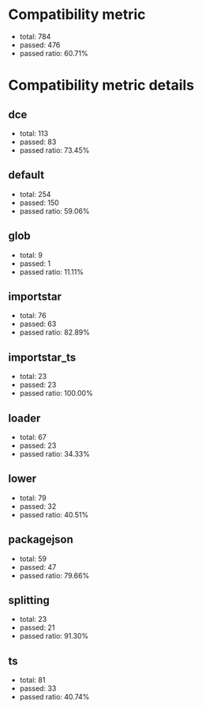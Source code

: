 # Compatibility metric
- total: 784
- passed: 476
- passed ratio: 60.71%
# Compatibility metric details
## dce
- total: 113
- passed: 83
- passed ratio: 73.45%
## default
- total: 254
- passed: 150
- passed ratio: 59.06%
## glob
- total: 9
- passed: 1
- passed ratio: 11.11%
## importstar
- total: 76
- passed: 63
- passed ratio: 82.89%
## importstar_ts
- total: 23
- passed: 23
- passed ratio: 100.00%
## loader
- total: 67
- passed: 23
- passed ratio: 34.33%
## lower
- total: 79
- passed: 32
- passed ratio: 40.51%
## packagejson
- total: 59
- passed: 47
- passed ratio: 79.66%
## splitting
- total: 23
- passed: 21
- passed ratio: 91.30%
## ts
- total: 81
- passed: 33
- passed ratio: 40.74%
